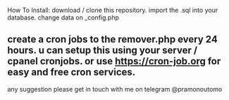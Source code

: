 How To Install:
download / clone this repository.
import the .sql into your database.
change data on _config.php

create a cron jobs to the remover.php every 24 hours. u can setup this using your server / cpanel cronjobs. or use https://cron-job.org for easy and free cron services.
--------------------------------
any suggestion please get in touch with me on telegram @pramonoutomo

